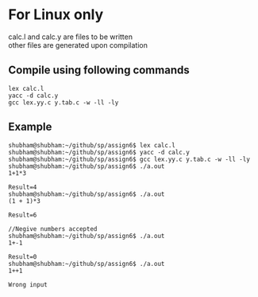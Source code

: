# For Linux only
calc.l and calc.y are files to be written  
other files are generated upon compilation  
## Compile using following commands
```
lex calc.l
yacc -d calc.y
gcc lex.yy.c y.tab.c -w -ll -ly
```
## Example
```
shubham@shubham:~/github/sp/assign6$ lex calc.l
shubham@shubham:~/github/sp/assign6$ yacc -d calc.y
shubham@shubham:~/github/sp/assign6$ gcc lex.yy.c y.tab.c -w -ll -ly
shubham@shubham:~/github/sp/assign6$ ./a.out
1+1*3

Result=4
shubham@shubham:~/github/sp/assign6$ ./a.out
(1 + 1)*3 

Result=6

//Negive numbers accepted
shubham@shubham:~/github/sp/assign6$ ./a.out
1+-1

Result=0
shubham@shubham:~/github/sp/assign6$ ./a.out
1++1

Wrong input
```
